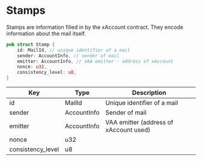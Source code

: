 # Stamps

Stamps are information filled in by the xAccount contract. They encode information about the mail itself.&#x20;



```rust
pub struct Stamp {
    id: MailId, // unique identifier of a mail 
    sender: AccountInfo, // sender of mail 
    emitter: AccountInfo, // VAA emitter - address of xAccount
    nonce: u32, 
    consistency_level: u8, 
}
```

| Key                | Type        | Description                            |
| ------------------ | ----------- | -------------------------------------- |
| id                 | MailId      | Unique identifier of a mail            |
| sender             | AccountInfo | Sender of mail                         |
| emitter            | AccountInfo | VAA emitter (address of xAccount used) |
| nonce              | u32         |                                        |
| consistency\_level | u8          |                                        |

